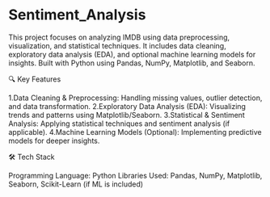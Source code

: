 # Sentiment_Analysis
This project focuses on analyzing IMDB using data preprocessing, visualization, and statistical techniques. It includes data cleaning, exploratory data analysis (EDA), and optional machine learning models for insights. Built with Python using Pandas, NumPy, Matplotlib, and Seaborn. 

🔍 Key Features

1.Data Cleaning & Preprocessing: Handling missing values, outlier detection, and data transformation.
2.Exploratory Data Analysis (EDA): Visualizing trends and patterns using Matplotlib/Seaborn.
3.Statistical & Sentiment Analysis: Applying statistical techniques and sentiment analysis (if applicable).
4.Machine Learning Models (Optional): Implementing predictive models for deeper insights.

🛠 Tech Stack

Programming Language: Python
Libraries Used: Pandas, NumPy, Matplotlib, Seaborn, Scikit-Learn (if ML is included)
